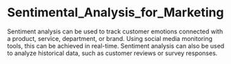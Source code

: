# Sentimental_Analysis_for_Marketing
Sentiment analysis can be used to track customer emotions connected with a product, service, department, or brand. Using social media monitoring tools, this can be achieved in real-time. Sentiment analysis can also be used to analyze historical data, such as customer reviews or survey responses.
